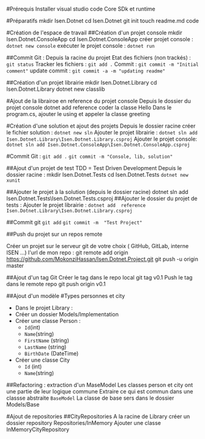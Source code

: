 #Prérequis
Installer visual studio code
Core SDk et runtime

#Préparatifs
mkdir Isen.Dotnet
cd Isen.Dotnet
git init
touch readme.md
code

#Création de l'espace de travail
##Création d'un projet console
mkdir Isen.Dotnet.ConsoleApp
cd Isen.Dotnet.ConsoleApp
créer projet console : `dotnet new console`
exécuter le projet console : `dotnet run`

##Commit Git : 
Depuis la racine du  projet
Etat des fichiers (non trackés) : `git status`
Tracker les fichiers : `git add .`
Commit : `git commit -m "Initial comment"`
update commit : `git commit -a -m "updating readme"`

##Création d'un projet librairie
mkdir Isen.Dotnet.Library
cd Isen.Dotnet.Library
dotnet new classlib

#Ajout  de la librairoe en reference du projet console
Depuis le dossier du projet console
dotnet add reference 
coder la classe Hello
Dans le program.cs, ajouter le using et appeler la classe greeting

#Création d'une solution et ajout des projets
Depuis le dossier racine
créer le fichier solution : `dotnet new sln`
Ajouter le projet librairie : `dotnet sln add Isen.Dotnet.Library\Isen.Dotnet.Library.csproj`
Ajouter le projet console: `dotnet sln add Isen.Dotnet.ConsoleApp\Isen.Dotnet.ConsoleApp.csproj`

#Commit Git :
`git add .`
`git commit -m "Console, lib, solution"`

##Ajout d'un projet de test
TDD = Test Driven Development
Depuis le dossier racine :
mkdir Isen.Dotnet.Tests
cd Isen.Dotnet.Tests
`dotnet new xunit`

##Ajouter le projet à la solution (depuis le dossier racine)
dotnet sln add Isen.Dotnet.Tests\Isen.Dotnet.Tests.csproj
##Ajouter le dossier du projet de tests : 
Ajouter le projet librairie : `dotnet add  reference Isen.Dotnet.Library\Isen.Dotnet.Library.csproj`

##Commit git
`git add`
`git commit -m  "Test Project"`

##Push du projet sur un repos remote

Créer un projet sur le serveur git de votre choix ( GitHub, GitLab, interne ISEN ...)
l'url de mon repo : 
git remote add origin https://github.com/MokonziHassan/Isen.Dotnet.Project.git
git push -u origin master

##Ajout d'un tag Git
Créer le tag dans le repo local
git tag v0.1
Push le tag dans le remote repo
git push origin v0.1

##Ajout d'un modèle
#Types personnes et city
* Dans le projet Library :
* Créer un dossier Models/Implementation
* Créer une classe Person :
  * `Id`(int)
  * `Name`(string)
  * `FirstName` (string)
  * `LastName` (string)
  * `BirthDate` (DateTime)
* Créer une classe City
  * `Id` (int)
  * `Name`(string)

##Refactoring : extraction d'un MaseModel
Les classes person et city ont une partie de leur logique commune
Extraire ce qui est commun dans une classse abstraite `BaseModel`
La classe de base sers dans le dossier Models/Base

#Ajout de repositories
##CityRepositories
A la racine de Library créer un dossier repository Repositories/InMemory
Ajouter une classe InMemoryCityRepository